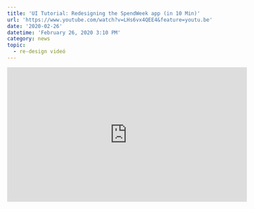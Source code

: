 ```yaml
---
title: 'UI Tutorial: Redesigning the SpendWeek app (in 10 Min)'
url: 'https://www.youtube.com/watch?v=LHs6vx4QEE4&feature=youtu.be'
date: '2020-02-26'
datetime: 'February 26, 2020 3:10 PM'
category: news
topic:
  - re-design videó
---
```

<div class="embed-responsive embed-responsive-16by9">
<iframe width="560" height="315" class="embed-responsive-item" src="https://www.youtube-nocookie.com/embed/LHs6vx4QEE4" loading="lazy" frameborder="0" allow="accelerometer; autoplay; encrypted-media; gyroscope; picture-in-picture" allowfullscreen>     </iframe>
</div>
